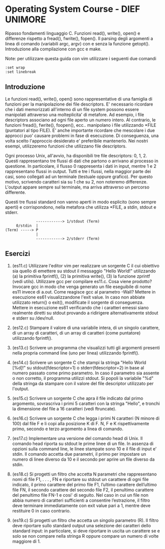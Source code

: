 # Operating System Course - DIEF UNIMORE #
Ripasso fondamenti linguaggio C. Funzioni read(), write(), open() e differenze rispetto a fread(), fwrite(), fopen(). Il parsing degli argomenti a linea di comando (variabili argc, argv) con e senza la funzione getopt(). 
Introduzione alla compilazione con gcc e make.

Note: per utilizzare questa guida con vim utilizzare i seguenti due comandi 
```
:set wrap 
:set linebreak
```

## Introduzione ##
Le funzioni read(), write(), open() sono rappresentative di una famiglia di funzioni per la manipolazione dei file descriptors. E' necessario ricordare che i dati memorizzati all'interno di un file system possono essere manipolati attraverso una molteplicita' di metafore. Ad esempio, i file descriptors associano ad ogni file aperto un numero intero. Al contrario, le funzioni fread(), fwrite(), foopen(), ecc.. manipolano i file utilizzando *FILE (puntatori al tipo FILE). E' anche importante ricordare che mescolare i due approcci puo' causare problemi in fase di esecuzione. Di conseguenza, una volta scelto l'approccio desiderato e' preferibile mantenerlo. Nei nostri esempi, utilizzeremo funzioni che utilizzano file descriptors.

Ogni processo Unix, all'avvio, ha disponibili tre file descriptors: 0, 1, 2. Questi rappresentano tre flussi di dati che partono o arrivano al processo in questione. In particolare, il flusso 0 rappresenta i dati in input, mentre 1 e 2 rappresentano flussi in output. Tutti e tre i flussi, nella maggior parte dei casi, sono collegati ad un terminale (testuale oppure grafico). Per questo motivo, scrivendo caratteri sia su 1 che su 2, non noteremo differenze. L'output appare sempre sul terminale, ma arriva attraverso un percorso differente.

Questi tre flussi standard non vanno aperti in modo esplicito (sono sempre aperti) e corrispondono, nella metafora che utilizza *FILE, a stdin, stdout e stderr.

```
              ------------> 1/stdout (Term)
     0/stdin  |
(Term) -----> P 
              | 
              ------------> 2/stderr (Term)
```

## Esercizi ##
01. (es11.c) Utilizzare l'editor vim per realizzare un sorgente C il cui obiettivo sia quello di emettere su stdout il messaggio "Hello World!" utilizzando (a) la primitiva fprintf(), (2) la primitiva write(), (3) la funzione zprintf (vedi utils). Utilizzare gcc per compilare es11.c. Cosa viene prodotto? Invocare gcc in modo che venga generato un file eseguibile di nome es11 invece di a.out. Come reagisce gcc al parametro -Wall? Mettere in esecuzione es61 visualizzandone l'exit value. In caso non abbiate utilizzato return() o exit(), modificate il sorgente di conseguenza. Mettere in esecuzione es61 verificando che i caratteri emessi siano realmente diretti su stdout provando a ridirigere alternativamente stdout e stderr su /dev/null.

02. (es12.c) Stampare il valore di una variabile intera, di un singolo carattere, di un array di caratteri, di un array di caratteri (come puntatore) utilizzando fprintf().

03. (es13.c) Scrivere un programma che visualizzi tutti gli argomenti presenti nella propria command line (uno per linea) utilizzando fprintf().

04. (es14.c) Scrivere un sorgente C che stampi la stringa "Hello World [%d]!" su stdout(fdescriptor=1) o stderr(fdescriptor=2) in base al numero passato come primo parametro. In caso il parametro sia assente o non corretto, il programma utilizzi stdout. Si popoli la variabile "%d" della stringa da stampare con il valore del file descriptor utilizzato per l'output.

05. (es15.c) Scrivere un sorgente C che apra il file indicato dal primo argomento, sovrascriva i primi 5 caratteri con la stringa "Hello", e tronchi la dimensione del file a 16 caratteri (vedi ftruncate).

06. (es16.c) Scrivere un sorgente C che legga i primi N caratteri (N minore di 100) dal file F e li copi alla posizione K di F. N, F e K rispettivamente primo, secondo e terzo argomento a linea di comando.

07. (es17.c) Implementare una versione del comando head di Unix. Il comando head riporta su stdout le prime linee di un file. In assenza di opzioni sulla command line, le linee stampate sono 10 e il file di input e' stdin. Il comando accetta due parametri, il primo per impostare un numero di linee diverso da 10 e il secondo per aprire un file diverso da stdin.

08. (es18.c) Si progetti un filtro che accetta N parametri che rappresentano nomi di file F1, . . . , FN e riportare su stdout un carattere di ogni file indicato, il primo carattere del primo file F1, l’ultimo carattere dell’ultimo file FN, il secondo carattere del secondo file F2, il penultimo carattere del penultimo file FN-1 e cosi' di seguito. Nel caso in cui un file non abbia numero di caratteri sufficienti a consentire l’estrazione, il filtro deve terminare immediatamente con exit value pari a 1, mentre deve restituire 0 in caso contrario.

09. (es19.c) Si progetti un filtro che accetta un singolo parametro (R). Il filtro deve riportare sullo standard output una selezione dei caratteri dello standard input: in particolare, si deve riportare in uscita un carattere se e solo se non compare nella stringa R oppure compare un numero di volte maggiore di 1.


